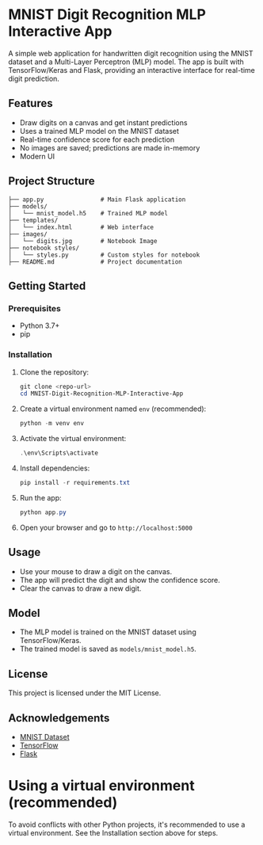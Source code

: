 # MNIST Digit Recognition MLP Interactive App

A simple web application for handwritten digit recognition using the MNIST dataset and a Multi-Layer Perceptron (MLP) model. The app is built with TensorFlow/Keras and Flask, providing an interactive interface for real-time digit prediction.

## Features
- Draw digits on a canvas and get instant predictions
- Uses a trained MLP model on the MNIST dataset
- Real-time confidence score for each prediction
- No images are saved; predictions are made in-memory
- Modern UI

## Project Structure
```
├── app.py                # Main Flask application
├── models/
│   └── mnist_model.h5    # Trained MLP model
├── templates/
│   └── index.html        # Web interface
├── images/
│   └── digits.jpg        # Notebook Image
├── notebook styles/
│   └── styles.py         # Custom styles for notebook
├── README.md             # Project documentation
```

## Getting Started
### Prerequisites
- Python 3.7+
- pip

### Installation
1. Clone the repository:
   ```powershell
   git clone <repo-url>
   cd MNIST-Digit-Recognition-MLP-Interactive-App
   ```
2. Create a virtual environment named `env` (recommended):
   ```powershell
   python -m venv env
   ```
3. Activate the virtual environment:
   ```powershell
   .\env\Scripts\activate
   ```
4. Install dependencies:
   ```powershell
   pip install -r requirements.txt
   ```
5. Run the app:
   ```powershell
   python app.py
   ```
6. Open your browser and go to `http://localhost:5000`

## Usage
- Use your mouse to draw a digit on the canvas.
- The app will predict the digit and show the confidence score.
- Clear the canvas to draw a new digit.

## Model
- The MLP model is trained on the MNIST dataset using TensorFlow/Keras.
- The trained model is saved as `models/mnist_model.h5`.

## License
This project is licensed under the MIT License.

## Acknowledgements
- [MNIST Dataset](http://yann.lecun.com/exdb/mnist/)
- [TensorFlow](https://www.tensorflow.org/)
- [Flask](https://flask.palletsprojects.com/)

# Using a virtual environment (recommended)

To avoid conflicts with other Python projects, it's recommended to use a virtual environment. See the Installation section above for steps.
